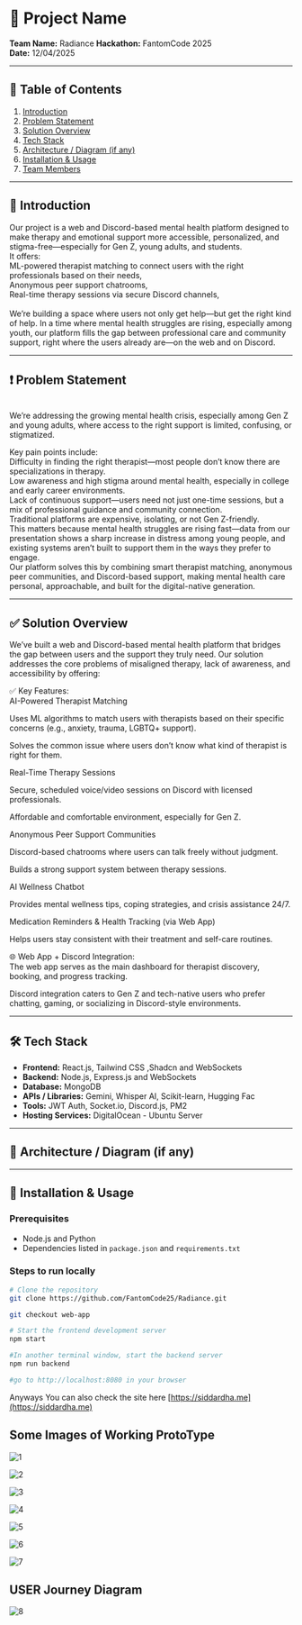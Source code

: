 # 🚀 Project Name

**Team Name:** Radiance 
**Hackathon:** FantomCode 2025  
**Date:** 12/04/2025

---

## 📖 Table of Contents

1. [Introduction](#-introduction)
2. [Problem Statement](#-problem-statement)
3. [Solution Overview](#-solution-overview)
4. [Tech Stack](#-tech-stack)
5. [Architecture / Diagram (if any)](#-architecture--diagram-if-any)
6. [Installation & Usage](#-installation--usage)
7. [Team Members](#-team-members)

---

## 🧠 Introduction
Our project is a web and Discord-based mental health platform designed to make therapy and emotional support more accessible, personalized, and stigma-free—especially for Gen Z, young adults, and students.
<br>
It offers:<br>
ML-powered therapist matching to connect users with the right professionals based on their needs,<br>
Anonymous peer support chatrooms,<br>
Real-time therapy sessions via secure Discord channels,<br>
<br>
We’re building a space where users not only get help—but get the right kind of help. In a time where mental health struggles are rising, especially among youth, our platform fills the gap between professional care and community support, right where the users already are—on the web and on Discord.

---

## ❗ Problem Statement
<br>
We’re addressing the growing mental health crisis, especially among Gen Z and young adults, where access to the right support is limited, confusing, or stigmatized.<br>

Key pain points include:<br>
Difficulty in finding the right therapist—most people don’t know there are specializations in therapy.<br>
Low awareness and high stigma around mental health, especially in college and early career environments.<br>
Lack of continuous support—users need not just one-time sessions, but a mix of professional guidance and community connection.<br>
Traditional platforms are expensive, isolating, or not Gen Z-friendly.<br>
This matters because mental health struggles are rising fast—data from our presentation shows a sharp increase in distress among young people, and existing systems aren’t built to support them in the ways they prefer to engage.<br>
Our platform solves this by combining smart therapist matching, anonymous peer communities, and Discord-based support, making mental health care personal, approachable, and built for the digital-native generation.

---

## ✅ Solution Overview

We’ve built a web and Discord-based mental health platform that bridges the gap between users and the support they truly need. Our solution addresses the core problems of misaligned therapy, lack of awareness, and accessibility by offering:<br>

✅ Key Features:<br>
AI-Powered Therapist Matching<br>

Uses ML algorithms to match users with therapists based on their specific concerns (e.g., anxiety, trauma, LGBTQ+ support).<br>

Solves the common issue where users don’t know what kind of therapist is right for them.<br>

Real-Time Therapy Sessions<br>

Secure, scheduled voice/video sessions on Discord with licensed professionals.<br>

Affordable and comfortable environment, especially for Gen Z.<br>

Anonymous Peer Support Communities<br>

Discord-based chatrooms where users can talk freely without judgment.<br>

Builds a strong support system between therapy sessions.<br>

AI Wellness Chatbot<br>

Provides mental wellness tips, coping strategies, and crisis assistance 24/7.<br>

Medication Reminders & Health Tracking (via Web App)<br>

Helps users stay consistent with their treatment and self-care routines.<br>

🌐 Web App + Discord Integration:<br>
The web app serves as the main dashboard for therapist discovery, booking, and progress tracking.<br>

Discord integration caters to Gen Z and tech-native users who prefer chatting, gaming, or socializing in Discord-style environments.

---

## 🛠️ Tech Stack

- **Frontend:** React.js, Tailwind CSS ,Shadcn and WebSockets
- **Backend:** Node.js, Express.js and WebSockets  
- **Database:** MongoDB  
- **APIs / Libraries:** Gemini, Whisper AI, Scikit-learn, Hugging Fac  
- **Tools:** JWT Auth, Socket.io, Discord.js, PM2
- **Hosting Services:** DigitalOcean - Ubuntu Server
---

## 🧩 Architecture / Diagram (if any)



---

## 🧪 Installation & Usage

### Prerequisites

- Node.js and Python
- Dependencies listed in `package.json` and `requirements.txt`

### Steps to run locally

```bash
# Clone the repository
git clone https://github.com/FantomCode25/Radiance.git

git checkout web-app

# Start the frontend development server
npm start

#In another terminal window, start the backend server
npm run backend

#go to http://localhost:8080 in your browser
```
Anyways You can also check the site here [https://siddardha.me](https://siddardha.me)


## Some Images of Working ProtoType
![1](https://github.com/user-attachments/assets/3c195f0b-a05d-4443-b639-ddbfb35eb5ee)

![2](https://github.com/user-attachments/assets/5574adab-775a-4189-bc4b-0ff3be986e8c)

![3](https://github.com/user-attachments/assets/f7d1bb5a-a7b4-424e-83e6-761784a2de47)

![4](https://github.com/user-attachments/assets/72b09e27-e6b0-41e4-a16e-7476fa5f24c0)

![5](https://github.com/user-attachments/assets/24a1ac63-eb32-4436-806c-3de04de72d2c)

![6](https://github.com/user-attachments/assets/4c92971b-e939-4012-bc8d-b19c7148f19b)

![7](https://github.com/user-attachments/assets/eccb7a33-eccf-4c52-9bdb-0b6147561794)

## USER Journey Diagram
![8](https://github.com/user-attachments/assets/67cab6d0-c5ca-4fb9-92d1-988e8beef367)
